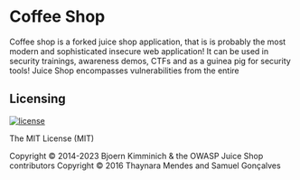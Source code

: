 # Coffee Shop

Coffee shop is a forked juice shop application, that is is probably the most modern and sophisticated insecure web application! It can be used in security
trainings, awareness demos, CTFs and as a guinea pig for security tools! Juice Shop encompasses vulnerabilities from the
entire


## Licensing

[![license](https://img.shields.io/github/license/bkimminich/juice-shop.svg)](LICENSE)

The MIT License (MIT)

Copyright © 2014-2023 Bjoern Kimminich & the OWASP Juice Shop contributors
Copyright © 2016 Thaynara Mendes and Samuel Gonçalves


